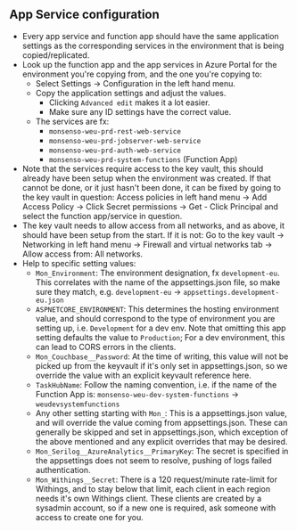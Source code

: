 ## App Service configuration

- Every app service and function app should have the same application settings as the
  corresponding services in the environment that is being copied/replicated.
- Look up the function app and the app services in Azure Portal for the environment you're copying from, and the one you're copying to:
  - Select Settings -> Configuration in the left hand menu.
  - Copy the application settings and adjust the values.
    - Clicking `Advanced edit` makes it a lot easier.
    - Make sure any ID settings have the correct value.
  - The services are fx:
    - `monsenso-weu-prd-rest-web-service`
    - `monsenso-weu-prd-jobserver-web-service`
    - `monsenso-weu-prd-auth-web-service`
    - `monsenso-weu-prd-system-functions` (Function App)
- Note that the services require access to the key vault, this should already have been setup
  when the environment was created. If that cannot be done, or it just hasn't been done, it can
  be fixed by going to the key vault in question: Access policies in left hand menu -> Add Access Policy -> Click Secret permissions -> Get - Click Principal and select the function app/service in question.
- The key vault needs to allow access from all networks, and as above, it should have been
  setup from the start. If it is not: Go to the key vault -> Networking in left hand menu -> Firewall and virtual networks tab -> Allow access from: All networks.
- Help to specific setting values:
  - `Mon_Environment`: The environment designation, fx `development-eu`. This correlates with
    the name of the appsettings.json file, so make sure they match, e.g.
    `development-eu` -> `appsettings.development-eu.json`
  - `ASPNETCORE_ENVIRONMENT`: This determines the hosting environment value, and should correspond
    to the type of environment you are setting up, i.e. `Development` for a dev env. Note that
    omitting this app setting defaults the value to `Production`; For a dev environment, this can
    lead to CORS errors in the clients.
  - `Mon_Couchbase__Password`: At the time of writing, this value will not be picked up from
    the keyvault if it's only set in appsettings.json, so we override the value with an explicit
    keyvault reference here.
  - `TaskHubName`: Follow the naming convention, i.e. if the name of the Function App is:
    `monsenso-weu-dev-system-functions` -> `weudevsystemfunctions`
  - Any other setting starting with `Mon_`: This is a appsettings.json value, and will override
    the value coming from appsettings.json. These can generally be skipped and set in appsettings.json, which exception of the above mentioned and any explicit overrides that may be desired.
  - `Mon_Serilog__AzureAnalytics__PrimaryKey`: The secret is specified in the appsettings does not seem to resolve, pushing of logs failed authentication.
  - `Mon_Withings__Secret`: There is a 120 request/minute rate-limit for Withings, and to stay
    below that limit, each client in each region needs it's own Withings client. These clients
    are created by a sysadmin account, so if a new one is required, ask someone with access to
    create one for you.

